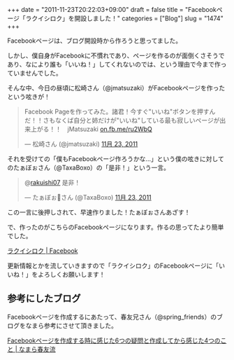 +++
date = "2011-11-23T20:22:03+09:00"
draft = false
title = "Facebookページ「ラクイシロク」を開設しました！"
categories = ["Blog"]
slug = "1474"
+++

Facebookページは、ブログ開設時から作ろうと思ってました。

しかし、僕自身がFacebookに不慣れであり、ページを作るのが面倒くさそうであり、なにより誰も「いいね！」してくれないのでは、という理由で今まで作っていませんでした。

そんな中、今日の昼頃に松崎さん（@jmatsuzaki）がFacebookページを作ったという呟きが！

<blockquote class="twitter-tweet" lang="ja"><p>Facebook Pageを作ってみた。諸君！今すぐ"いいね"ボタンを押すんだ！！さもなくば自分と姉だけが"いいね"している最も寂しいページが出来上がる！！　jMatsuzaki <a href="http://t.co/Mjz57pbK" title="http://on.fb.me/ru2WbQ">on.fb.me/ru2WbQ</a></p>&mdash; 松崎さん (@jmatsuzaki) <a href="https://twitter.com/jmatsuzaki/status/139178012825485312" data-datetime="2011-11-23T03:06:38+00:00">11月 23, 2011</a></blockquote>
<script src="//platform.twitter.com/widgets.js" charset="utf-8"></script>

それを受けての「僕もFacebookページ作ろうかな...」という僕の呟きに対してのたぁぼぉさん（@TaxaBoxo）の「是非！」という一言。

<blockquote class="twitter-tweet" data-in-reply-to="139229316159512577" lang="ja"><p>@<a href="https://twitter.com/rakuishi07">rakuishi07</a> 是非！</p>&mdash; たぁぼぉさん (@TaxaBoxo) <a href="https://twitter.com/TaxaBoxo/status/139247464023728128" data-datetime="2011-11-23T07:42:37+00:00">11月 23, 2011</a></blockquote>
<script src="//platform.twitter.com/widgets.js" charset="utf-8"></script>

この一言に後押しされて、早速作りました！たぁぼぉさんあざす！

で、作ったのがこちらのFacebookページになります。作るの思ってたより簡単でした。

<a href="http://www.facebook.com/rakuishi" target="_blank">ラクイシロク | Facebook</a></a>

更新情報とかを流していきますので「ラクイシロク」のFacebookページに「いいね！」をよろしくお願いします！

<h2>参考にしたブログ</h2>

Facebookページを作成するにあたって、春友兄さん（@spring_friends）のブログをなまら参考にさせて頂きました。

<a href="http://harutomo-ryu.com/archives/2011-06-12/171504.html" target="_blank">Facebookページを作成する時に感じた6つの疑問と作成してから感じた4つのこと | なまら春友流</a>
